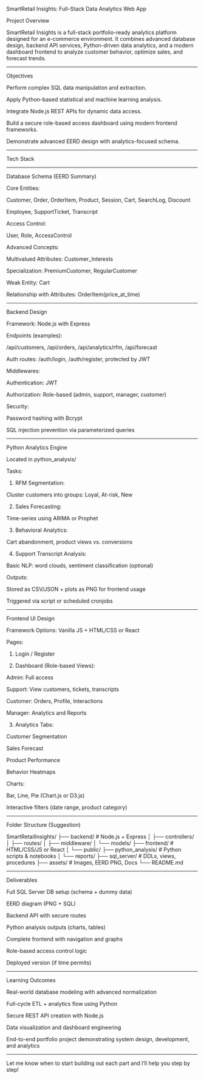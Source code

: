 SmartRetail Insights: Full-Stack Data Analytics Web App

Project Overview

SmartRetail Insights is a full-stack portfolio-ready analytics platform designed for an e-commerce environment. It combines advanced database design, backend API services, Python-driven data analytics, and a modern dashboard frontend to analyze customer behavior, optimize sales, and forecast trends.


---

Objectives

Perform complex SQL data manipulation and extraction.

Apply Python-based statistical and machine learning analysis.

Integrate Node.js REST APIs for dynamic data access.

Build a secure role-based access dashboard using modern frontend frameworks.

Demonstrate advanced EERD design with analytics-focused schema.



---

Tech Stack


---

Database Schema (EERD Summary)

Core Entities:

Customer, Order, OrderItem, Product, Session, Cart, SearchLog, Discount

Employee, SupportTicket, Transcript


Access Control:

User, Role, AccessControl


Advanced Concepts:

Multivalued Attributes: Customer_Interests

Specialization: PremiumCustomer, RegularCustomer

Weak Entity: Cart

Relationship with Attributes: OrderItem(price_at_time)



---

Backend Design

Framework: Node.js with Express

Endpoints (examples):

/api/customers, /api/orders, /api/analytics/rfm, /api/forecast

Auth routes: /auth/login, /auth/register, protected by JWT


Middlewares:

Authentication: JWT

Authorization: Role-based (admin, support, manager, customer)


Security:

Password hashing with Bcrypt

SQL injection prevention via parameterized queries




---

Python Analytics Engine

Located in python_analysis/


Tasks:

1. RFM Segmentation:

Cluster customers into groups: Loyal, At-risk, New



2. Sales Forecasting:

Time-series using ARIMA or Prophet



3. Behavioral Analytics:

Cart abandonment, product views vs. conversions



4. Support Transcript Analysis:

Basic NLP: word clouds, sentiment classification (optional)




Outputs:

Stored as CSV/JSON + plots as PNG for frontend usage

Triggered via script or scheduled cronjobs



---

Frontend UI Design

Framework Options: Vanilla JS + HTML/CSS or React


Pages:

1. Login / Register


2. Dashboard (Role-based Views):

Admin: Full access

Support: View customers, tickets, transcripts

Customer: Orders, Profile, Interactions

Manager: Analytics and Reports



3. Analytics Tabs:

Customer Segmentation

Sales Forecast

Product Performance

Behavior Heatmaps




Charts:

Bar, Line, Pie (Chart.js or D3.js)

Interactive filters (date range, product category)



---

Folder Structure (Suggestion)

SmartRetailInsights/
├── backend/           # Node.js + Express
│   ├── controllers/
│   ├── routes/
│   ├── middleware/
│   └── models/
├── frontend/          # HTML/CSS/JS or React
│   └── public/
├── python_analysis/   # Python scripts & notebooks
│   └── reports/
├── sql_server/        # DDLs, views, procedures
├── assets/            # Images, EERD PNG, Docs
└── README.md


---

Deliverables

Full SQL Server DB setup (schema + dummy data)

EERD diagram (PNG + SQL)

Backend API with secure routes

Python analysis outputs (charts, tables)

Complete frontend with navigation and graphs

Role-based access control logic

Deployed version (if time permits)



---

Learning Outcomes

Real-world database modeling with advanced normalization

Full-cycle ETL + analytics flow using Python

Secure REST API creation with Node.js

Data visualization and dashboard engineering

End-to-end portfolio project demonstrating system design, development, and analytics



---

Let me know when to start building out each part and I’ll help you step by step!

